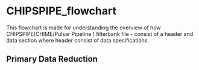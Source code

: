 # CHIPSPIPE_flowchart

This flowchart is made for understanding the overview of how CHIPSPIPE(CHIME/Pulsar Pipeline )
filterbank file - consist of a header and data section where header consist of data specifications 

## Primary Data Reduction
